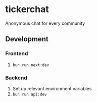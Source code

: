 # tickerchat

Anonymous chat for every community

## Development

### Frontend

1. `bun run next:dev`

### Backend

1. Set up relevant environment variables
2. `bun run api:dev`

